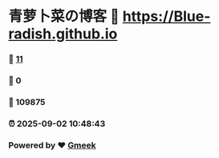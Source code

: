 # 青萝卜菜の博客 :link: https://Blue-radish.github.io 
### :page_facing_up: [11](https://Blue-radish.github.io/tag.html) 
### :speech_balloon: 0 
### :hibiscus: 109875 
### :alarm_clock: 2025-09-02 10:48:43 
### Powered by :heart: [Gmeek](https://github.com/Meekdai/Gmeek)
